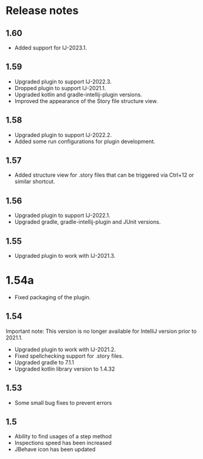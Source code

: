 # Release notes

## 1.60
- Added support for IJ-2023.1. 

## 1.59
- Upgraded plugin to support IJ-2022.3.
- Dropped plugin to support IJ-2021.1.
- Upgraded kotlin and gradle-intellij-plugin versions.
- Improved the appearance of the Story file structure view.

## 1.58
- Upgraded plugin to support IJ-2022.2.
- Added some run configurations for plugin development.

## 1.57
- Added structure view for .story files that can be triggered via Ctrl+12 or similar shortcut.

## 1.56
- Upgraded plugin to support IJ-2022.1.
- Upgraded gradle, gradle-intellij-plugin and JUnit versions.

## 1.55
- Upgraded plugin to work with IJ-2021.3.

# 1.54a
- Fixed packaging of the plugin.

## 1.54
Important note: This version is no longer available for IntelliJ version prior to 2021.1.

- Upgraded plugin to work with IJ-2021.2.
- Fixed spellchecking support for .story files.
- Upgraded gradle to 7.1.1
- Upgraded kotlin library version to 1.4.32

## 1.53
- Some small bug fixes to prevent errors

## 1.5
- Ability to find usages of a step method
- Inspections speed has been increased
- JBehave icon has been updated
